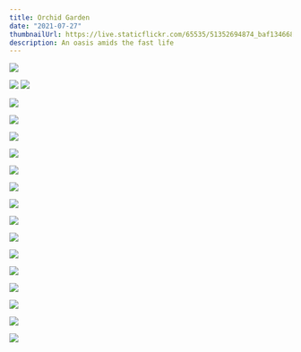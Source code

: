 ```yaml
---
title: Orchid Garden
date: "2021-07-27"
thumbnailUrl: https://live.staticflickr.com/65535/51352694874_baf1346686_k.jpg
description: An oasis amids the fast life
---
```


![](https://live.staticflickr.com/65535/51352694874_baf1346686_k.jpg)

![](https://live.staticflickr.com/65535/51351952406_5b6ceee8fc_k.jpg)
![](https://live.staticflickr.com/65535/51351218167_488be88427_k.jpg)

![](https://live.staticflickr.com/65535/51352695169_1fd1d5c193_k.jpg)

![](https://live.staticflickr.com/65535/51351952836_9827c912f4_k.jpg)

![](https://live.staticflickr.com/65535/51351217727_08fddc81f7_k.jpg)

![](https://live.staticflickr.com/65535/51351218282_81f1dbcd72_k.jpg)

![](https://live.staticflickr.com/65535/51352695314_d256826734_k.jpg)

![](https://live.staticflickr.com/65535/51351218437_e97a194e7e_k.jpg)

![](https://live.staticflickr.com/65535/51351952266_1d99d598ab_k.jpg)

![](https://live.staticflickr.com/65535/51352974745_a488ac54dd_k.jpg)

![](https://live.staticflickr.com/65535/51351953281_89e7294e63_k.jpg)

![](https://live.staticflickr.com/65535/51351218652_30230399f3_k.jpg)

![](https://live.staticflickr.com/65535/51352974800_95de93c6a1_k.jpg)

![](https://live.staticflickr.com/65535/51352694784_021ae79a24_k.jpg)

![](https://live.staticflickr.com/65535/51351953366_7e4b8f4adc_k.jpg)

![](https://live.staticflickr.com/65535/51352974935_58555094a5_k.jpg)

![](https://live.staticflickr.com/65535/51352975085_68250aca19_k.jpg)
